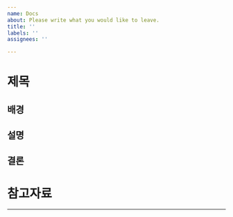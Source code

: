 ```yaml
---
name: Docs
about: Please write what you would like to leave.
title: ''
labels: ''
assignees: ''

---
```


# 제목

## 배경

## 설명

## 결론

# 참고자료
---
